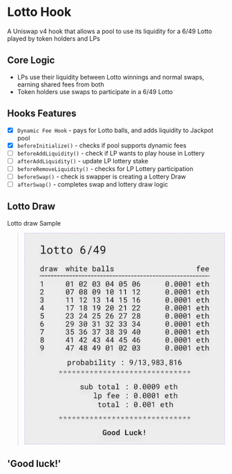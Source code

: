# Lotto Hook

A Uniswap v4 hook that allows a pool to use its liquidity for a 6/49 Lotto played by token holders and LPs

## Core Logic

- LPs use their liquidity between Lotto winnings and normal swaps, earning shared fees from both
- Token holders use swaps to participate in a 6/49 Lotto

## Hooks Features

- [x] `Dynamic Fee Hook` - pays for Lotto balls, and adds liquidity to Jackpot pool
- [x] `beforeInitialize()` - checks if pool supports dynamic fees
- [ ] `beforeAddLiquidity()` - check if LP wants to play house in Lottery
- [ ] `afterAddLiquidity()` - update LP lottery stake
- [ ] `beforeRemoveLiquidity()` - checks for LP Lottery participation
- [ ] `beforeSwap()` - check is swapper is creating a Lottery Draw
- [ ] `afterSwap()` - completes swap and lottery draw logic

## Lotto Draw

Lotto draw Sample

> ![Lotto Draw](./docs/Ticket.png)

## 'Good luck!'
